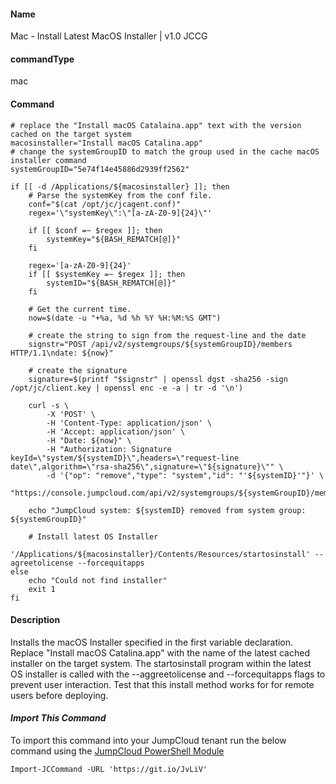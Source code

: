 #### Name

Mac - Install Latest MacOS Installer | v1.0 JCCG

#### commandType

mac

#### Command

```
# replace the "Install macOS Catalaina.app" text with the version cached on the target system
macosinstaller="Install macOS Catalina.app"
# change the systemGroupID to match the group used in the cache macOS installer command
systemGroupID="5e74f14e45886d2939ff2562"

if [[ -d /Applications/${macosinstaller} ]]; then
    # Parse the systemKey from the conf file.
    conf="$(cat /opt/jc/jcagent.conf)"
    regex='\"systemKey\":\"[a-zA-Z0-9]{24}\"'

    if [[ $conf =~ $regex ]]; then
        systemKey="${BASH_REMATCH[@]}"
    fi

    regex='[a-zA-Z0-9]{24}'
    if [[ $systemKey =~ $regex ]]; then
        systemID="${BASH_REMATCH[@]}"
    fi

    # Get the current time.
    now=$(date -u "+%a, %d %h %Y %H:%M:%S GMT")

    # create the string to sign from the request-line and the date
    signstr="POST /api/v2/systemgroups/${systemGroupID}/members HTTP/1.1\ndate: ${now}"

    # create the signature
    signature=$(printf "$signstr" | openssl dgst -sha256 -sign /opt/jc/client.key | openssl enc -e -a | tr -d '\n')

    curl -s \
        -X 'POST' \
        -H 'Content-Type: application/json' \
        -H 'Accept: application/json' \
        -H "Date: ${now}" \
        -H "Authorization: Signature keyId=\"system/${systemID}\",headers=\"request-line date\",algorithm=\"rsa-sha256\",signature=\"${signature}\"" \
        -d '{"op": "remove","type": "system","id": "'${systemID}'"}' \
        "https://console.jumpcloud.com/api/v2/systemgroups/${systemGroupID}/members"

    echo "JumpCloud system: ${systemID} removed from system group: ${systemGroupID}"

    # Install latest OS Installer
    '/Applications/${macosinstaller}/Contents/Resources/startosinstall' --agreetolicense --forcequitapps
else
    echo "Could not find installer"
    exit 1
fi
```

#### Description

Installs the macOS Installer specified in the first variable declaration. Replace "Install macOS Catalina.app" with the name of the latest cached installer on the target system. The startosinstall program within the latest OS installer is called with the --aggreetolicense and --forcequitapps flags to prevent user interaction. Test that this install method works for for remote users before deploying.

#### *Import This Command*

To import this command into your JumpCloud tenant run the below command using the [JumpCloud PowerShell Module](https://github.com/TheJumpCloud/support/wiki/Installing-the-JumpCloud-PowerShell-Module)

```
Import-JCCommand -URL 'https://git.io/JvLiV'
```
